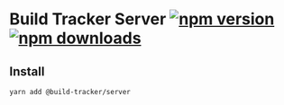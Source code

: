# Build Tracker Server [![npm version](https://img.shields.io/npm/v/@build-tracker/server.svg?style=flat-square)](https://www.npmjs.com/package/@build-tracker/server) [![npm downloads](https://img.shields.io/npm/dm/@build-tracker/server.svg?style=flat-square)](https://www.npmjs.com/package/@build-tracker/server)

## Install

```
yarn add @build-tracker/server
```
